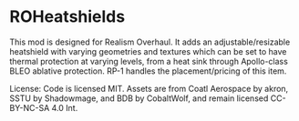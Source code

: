 # ROHeatshields

This mod is designed for Realism Overhaul. It adds an adjustable/resizable heatshield with varying geometries and textures which can be set to have thermal protection at varying levels, from a heat sink through Apollo-class BLEO ablative protection. RP-1 handles the placement/pricing of this item.

License: Code is licensed MIT. Assets are from Coatl Aerospace by akron, SSTU by Shadowmage, and BDB by CobaltWolf, and remain licensed CC-BY-NC-SA 4.0 Int.
